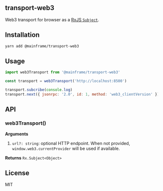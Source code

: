 ## transport-web3

Web3 transport for browser as a [RxJS `Subject`](http://reactivex.io/rxjs/class/es6/Subject.js~Subject.html).

## Installation

```sh
yarn add @mainframe/transport-web3
```

## Usage

```js
import web3Transport from '@mainframe/transport-web3'

const transport = web3Transport('http://localhost:8500')

transport.subcribe(console.log)
transport.next({ jsonrpc: '2.0', id: 1, method: 'web3_clientVersion' })
```

## API

### web3Transport()

**Arguments**

1.  `url?: string`: optional HTTP endpoint. When not provided, `window.web3.currentProvider` will be used if available.

**Returns** `Rx.Subject<Object>`

## License

MIT

